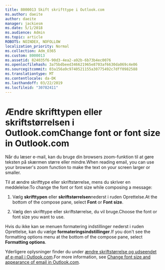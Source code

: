 ```yaml
---
title: 8000013 Skift skrifttype i Outlook.com
ms.author: daeite
author: daeite
manager: jackiesm
ms.date: 5/1/2018
ms.audience: Admin
ms.topic: article
ROBOTS: NOINDEX, NOFOLLOW
localization_priority: Normal
ms.collection: Adm_O365
ms.custom: 8000013
ms.assetid: 824035f6-90d3-4ea2-a92b-6b73b4ec0076
ms.openlocfilehash: 3a75bdbeed346621965e8703af6630da069c4e06
ms.sourcegitcommit: 03a156a9c9740521155a30775492c7dff0982588
ms.translationtype: MT
ms.contentlocale: da-DK
ms.lasthandoff: 03/22/2019
ms.locfileid: "30782411"
---
```

# <a name="change-font-or-font-size-in-outlookcom"></a><span data-ttu-id="89517-102">Ændre skrifttypen eller skriftstørrelsen i Outlook.com</span><span class="sxs-lookup"><span data-stu-id="89517-102">Change font or font size in Outlook.com</span></span>

<span data-ttu-id="89517-103">Når du læser e-mail, kan du bruge din browsers zoom-funktion til at gøre teksten på skærmen større eller mindre.</span><span class="sxs-lookup"><span data-stu-id="89517-103">When reading email, you can use your browser's zoom function to make the text on your screen larger or smaller.</span></span>
  
<span data-ttu-id="89517-104">Til at ændre skrifttype eller skriftstørrelse, mens du skriver en meddelelse:</span><span class="sxs-lookup"><span data-stu-id="89517-104">To change the font or font size while composing a message:</span></span>
  
1. <span data-ttu-id="89517-105">Vælg **skrifttypen** eller **skriftstørrelsen**nederst i ruden Oprettelse.</span><span class="sxs-lookup"><span data-stu-id="89517-105">At the bottom of the compose pane, select **Font** or **Font size**.</span></span>
    
2. <span data-ttu-id="89517-106">Vælg den skrifttype eller skriftstørrelse, du vil bruge.</span><span class="sxs-lookup"><span data-stu-id="89517-106">Choose the font or font size you want to use.</span></span>
    
<span data-ttu-id="89517-107">Hvis du ikke kan se menuen formatering indstillinger nederst i ruden Oprettelse, kan du vælge **formateringsindstillinger**.</span><span class="sxs-lookup"><span data-stu-id="89517-107">If you don't see the formatting options menu at the bottom of the compose pane, select **Formatting options**.</span></span>
  
<span data-ttu-id="89517-108">Yderligere oplysninger finder du under [ændre skriftstørrelse og udseendet af e-mail i Outlook.com](https://go.microsoft.com/fwlink/p/?linkid=873130).</span><span class="sxs-lookup"><span data-stu-id="89517-108">For more information, see [Change font size and appearance of email in Outlook.com](https://go.microsoft.com/fwlink/p/?linkid=873130).</span></span>
  

